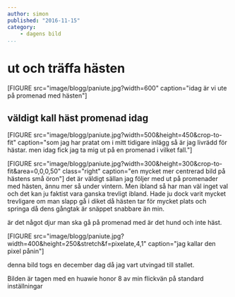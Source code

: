 ```yaml
---
author: simon
published: "2016-11-15"
category:
    - dagens bild
...
```

ut och träffa hästen
==================================

[FIGURE src="image/blogg/paniute.jpg?width=600" caption="idag är vi ute på promenad med hästen"]

<!--more-->

väldigt kall häst promenad idag
-----------------------------------

[FIGURE src="image/blogg/paniute.jpg?width=500&height=450&crop-to-fit" caption="som jag har pratat om i mitt tidigare inlägg så är jag livrädd för hästar. men idag fick jag ta mig ut på en promenad i vilket fall."]


[FIGURE src="image/blogg/paniute.jpg?width=300&height=300&crop-to-fit&area=0,0,0,50" class="right" caption="en mycket mer centrerad bild på hästens små öron"]
det är väldigt sällan jag följer med ut på promenader med hästen, ännu mer så under vintern. Men ibland så har man väl inget val och det kan ju faktist vara ganska trevligt ibland. Hade ju dock varit mycket trevligare om man slapp gå i diket då hästen tar för mycket plats och springa då dens gångtak är snäppet snabbare än min.

är det något djur man ska gå på promenad med är det hund och inte häst.


[FIGURE src="image/blogg/paniute.jpg?width=400&height=250&stretch&f=pixelate,4,1"  caption="jag kallar den pixel pånin"]

denna bild togs en december dag då jag vart utvingad till stallet.

Bilden är tagen med en huawie honor 8 av min flickvän på standard inställningar
